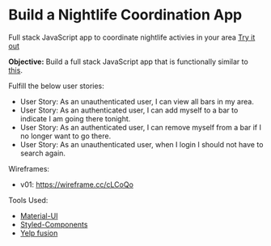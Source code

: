 # Build a Nightlife Coordination App

Full stack JavaScript app to coordinate nightlife activies in your area  [Try it out](https://meetuptonight.mackville.net/)

**Objective:** Build a full stack JavaScript app that is functionally similar to [this](https://yasser-nightlife-app.herokuapp.com/).

Fulfill the below user stories:

* User Story: As an unauthenticated user, I can view all bars in my area.
* User Story: As an authenticated user, I can add myself to a bar to indicate I am going there tonight.
* User Story: As an authenticated user, I can remove myself from a bar if I no longer want to go there.
* User Story: As an unauthenticated user, when I login I should not have to search again.

Wireframes:
  * v01: https://wireframe.cc/cLCoQo

Tools Used:
  * [Material-UI](https://material-ui-next.com/)
  * [Styled-Components](https://www.styled-components.com/)
  * [Yelp fusion](https://www.yelp.com/fusion)
